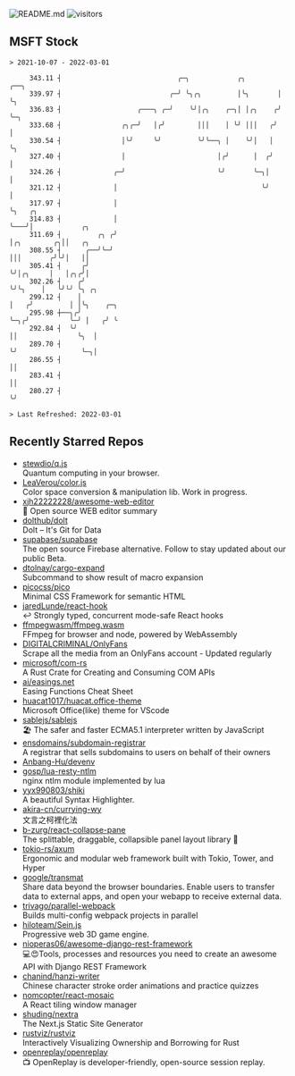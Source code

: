 ![README.md](https://github.com/Gerhut/Gerhut/workflows/README.md/badge.svg)
![visitors](https://visitors.vercel.app/Gerhut/Gerhut?token=8cf69d1f6813d272ef062726b6070c9be4ff72038cfe5a7ded7384a8da65d866)

## MSFT Stock

```
> 2021-10-07 - 2022-03-01

     343.11 ┤                             ╭─╮            ╭╮        ╭──╮                                          
     339.97 ┤                           ╭─╯ ╰╮╭╮         │╰╮       │  ╰╮                                         
     336.83 ┤                   ╭───╮ ╭─╯    ╰╯│╭╮    ╭─╮│ │╭╮    ╭╯   ╰─╮                                       
     333.68 ┤               ╭╮╭─╯   │╭╯        │││    │ ╰╯ │││   ╭╯      │                                       
     330.54 ┤               │╰╯     ╰╯         ╰╯╰──╮ │    ╰╯│   │       ╰╮                                      
     327.40 ┤               │                       │╭╯      │  ╭╯        │                                      
     324.26 ┤             ╭─╯                       ╰╯       ╰─╮│         │                                      
     321.12 ┤             │                                    ╰╯         │                                      
     317.97 ┤             │                                               ╰╮   ╭╮                                
     314.83 ┤             │                                                ╰───╯│            ╭╮                  
     311.69 ┤         ╭╮ ╭╯                                                     │╭╮        ╭╮││   ╭╮             
     308.55 ┤      ╭──╯╰─╯                                                      │││       ╭╯╰╯│   ││             
     305.41 ┤     ╭╯                                                            ╰╯│╭╮     │   │╭╮╭╯│             
     302.26 ┤    ╭╯                                                               ╰╯╰╮    │   ╰╯╰╯ ╰╮ ╭╮         
     299.12 ┤    │                                                                   │   ╭╯         │ │╰╮    ╭─╮ 
     295.98 ┼──╮╭╯                                                                   ╰─╮╭╯          ╰─╯ │   ╭╯ ╰ 
     292.84 ┤  ╰╯                                                                      ││               ╰╮  │    
     289.70 ┤                                                                          ╰╯                ╰─╮│    
     286.55 ┤                                                                                              ││    
     283.41 ┤                                                                                              ││    
     280.27 ┤                                                                                              ╰╯    

> Last Refreshed: 2022-03-01
```

## Recently Starred Repos

- [stewdio/q.js](https://github.com/stewdio/q.js)  
  Quantum computing in your browser.
- [LeaVerou/color.js](https://github.com/LeaVerou/color.js)  
  Color space conversion & manipulation lib. Work in progress.
- [xjh22222228/awesome-web-editor](https://github.com/xjh22222228/awesome-web-editor)  
  🔨  Open source WEB editor summary
- [dolthub/dolt](https://github.com/dolthub/dolt)  
  Dolt – It's Git for Data
- [supabase/supabase](https://github.com/supabase/supabase)  
  The open source Firebase alternative. Follow to stay updated about our public Beta.
- [dtolnay/cargo-expand](https://github.com/dtolnay/cargo-expand)  
  Subcommand to show result of macro expansion
- [picocss/pico](https://github.com/picocss/pico)  
  Minimal CSS Framework for semantic HTML
- [jaredLunde/react-hook](https://github.com/jaredLunde/react-hook)  
  ↩ Strongly typed, concurrent mode-safe React hooks
- [ffmpegwasm/ffmpeg.wasm](https://github.com/ffmpegwasm/ffmpeg.wasm)  
  FFmpeg for browser and node, powered by WebAssembly
- [DIGITALCRIMINAL/OnlyFans](https://github.com/DIGITALCRIMINAL/OnlyFans)  
  Scrape all the media from an OnlyFans account - Updated regularly
- [microsoft/com-rs](https://github.com/microsoft/com-rs)  
  A Rust Crate for Creating and Consuming COM APIs
- [ai/easings.net](https://github.com/ai/easings.net)  
  Easing Functions Cheat Sheet
- [huacat1017/huacat.office-theme](https://github.com/huacat1017/huacat.office-theme)  
  Microsoft Office(like) theme for VScode
- [sablejs/sablejs](https://github.com/sablejs/sablejs)  
  🏖️ The safer and faster ECMA5.1 interpreter written by JavaScript
- [ensdomains/subdomain-registrar](https://github.com/ensdomains/subdomain-registrar)  
  A registrar that sells subdomains to users on behalf of their owners
- [Anbang-Hu/devenv](https://github.com/Anbang-Hu/devenv)  
- [gosp/lua-resty-ntlm](https://github.com/gosp/lua-resty-ntlm)  
  nginx ntlm module implemented by lua
- [yyx990803/shiki](https://github.com/yyx990803/shiki)  
  A beautiful Syntax Highlighter.
- [akira-cn/currying-wy](https://github.com/akira-cn/currying-wy)  
  文言之柯裡化法
- [b-zurg/react-collapse-pane](https://github.com/b-zurg/react-collapse-pane)  
  The splittable, draggable, collapsible panel layout library 🎉
- [tokio-rs/axum](https://github.com/tokio-rs/axum)  
  Ergonomic and modular web framework built with Tokio, Tower, and Hyper
- [google/transmat](https://github.com/google/transmat)  
  Share data beyond the browser boundaries. Enable users to transfer data to external apps, and open your webapp to receive external data.
- [trivago/parallel-webpack](https://github.com/trivago/parallel-webpack)  
  Builds multi-config webpack projects in parallel
- [hiloteam/Sein.js](https://github.com/hiloteam/Sein.js)  
  Progressive web 3D game engine.
- [nioperas06/awesome-django-rest-framework](https://github.com/nioperas06/awesome-django-rest-framework)  
   💻😍Tools, processes and resources you need to create an awesome API with Django REST Framework
- [chanind/hanzi-writer](https://github.com/chanind/hanzi-writer)  
  Chinese character stroke order animations and practice quizzes
- [nomcopter/react-mosaic](https://github.com/nomcopter/react-mosaic)  
  A React tiling window manager
- [shuding/nextra](https://github.com/shuding/nextra)  
  The Next.js Static Site Generator
- [rustviz/rustviz](https://github.com/rustviz/rustviz)  
  Interactively Visualizing Ownership and Borrowing for Rust
- [openreplay/openreplay](https://github.com/openreplay/openreplay)  
  :tv: OpenReplay is developer-friendly, open-source session replay.

